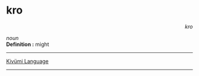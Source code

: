 
# kro

<div align="right"><i>kro</i></div>

*noun*  
**Definition :** might  

---

[Kivümi Language](../README.md)

---
